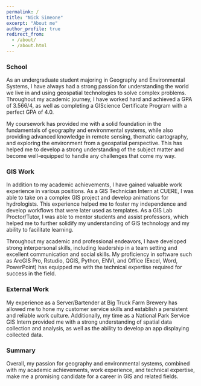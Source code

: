 ```yaml
---
permalink: /
title: "Nick Simeone"
excerpt: "About me"
author_profile: true
redirect_from: 
  - /about/
  - /about.html
---
```

### School
As an undergraduate student majoring in Geography and Environmental Systems, I have always had a strong passion for understanding the world we live in and using geospatial technologies to solve complex problems. Throughout my academic journey, I have worked hard and achieved a GPA of 3.566/4, as well as completing a GIScience Certificate Program with a perfect GPA of 4.0.

My coursework has provided me with a solid foundation in the fundamentals of geography and environmental systems, while also providing advanced knowledge in remote sensing, thematic cartography, and exploring the environment from a geospatial perspective. This has helped me to develop a strong understanding of the subject matter and become well-equipped to handle any challenges that come my way.

### GIS Work
In addition to my academic achievements, I have gained valuable work experience in various positions. As a GIS Technician Intern at CUERE, I was able to take on a complex GIS project and develop animations for hydrologists. This experience helped me to foster my independence and develop workflows that were later used as templates. As a GIS Lab Proctor/Tutor, I was able to mentor students and assist professors, which helped me to further solidify my understanding of GIS technology and my ability to facilitate learning.

Throughout my academic and professional endeavors, I have developed strong interpersonal skills, including leadership in a team setting and excellent communication and social skills. My proficiency in software such as ArcGIS Pro, Rstudio, QGIS, Python, ENVI, and Office (Excel, Word, PowerPoint) has equipped me with the technical expertise required for success in the field.

### External Work
My experience as a Server/Bartender at Big Truck Farm Brewery has allowed me to hone my customer service skills and establish a persistent and reliable work culture. Additionally, my time as a National Park Service GIS Intern provided me with a strong understanding of spatial data collection and analysis, as well as the ability to develop an app displaying collected data.

### Summary 

Overall, my passion for geography and environmental systems, combined with my academic achievements, work experience, and technical expertise, make me a promising candidate for a career in GIS and related fields.
